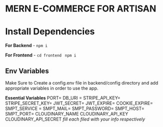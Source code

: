 # MERN E-COMMERCE FOR ARTISAN 

# Install Dependencies

**For Backend** - `npm i`

**For Frontend** - `cd frontend` ` npm i`

## Env Variables

Make Sure to Create a config.env file in backend/config directory and add appropriate variables in order to use the app.

**Essential Variables**
PORT=
DB_URI =
STRIPE_API_KEY=
STRIPE_SECRET_KEY=
JWT_SECRET=
JWT_EXPIRE=
COOKIE_EXPIRE=
SMPT_SERVICE =
SMPT_MAIL=
SMPT_PASSWORD=
SMPT_HOST=
SMPT_PORT=
CLOUDINARY_NAME
CLOUDINARY_API_KEY
CLOUDINARY_API_SECRET
_fill each filed with your info respectively_

